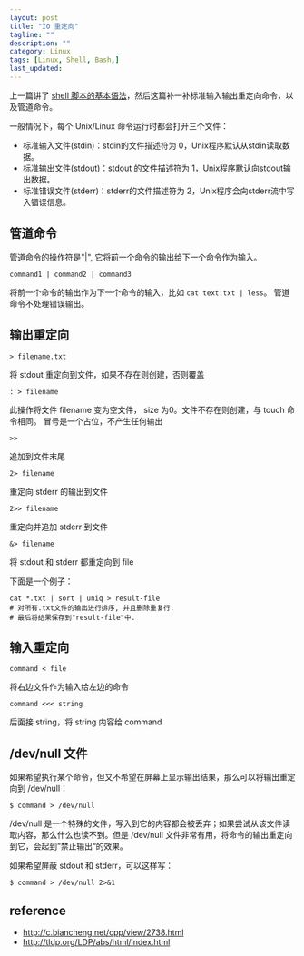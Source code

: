 ```yaml
---
layout: post
title: "IO 重定向"
tagline: ""
description: ""
category: Linux
tags: [Linux, Shell, Bash,]
last_updated: 
---
```


上一篇讲了 [shell 脚本的基本语法](/post/2017/03/bash-shell-script.html)，然后这篇补一补标准输入输出重定向命令，以及管道命令。

一般情况下，每个 Unix/Linux 命令运行时都会打开三个文件：

- 标准输入文件(stdin)：stdin的文件描述符为 0，Unix程序默认从stdin读取数据。
- 标准输出文件(stdout)：stdout 的文件描述符为 1，Unix程序默认向stdout输出数据。
- 标准错误文件(stderr)：stderr的文件描述符为 2，Unix程序会向stderr流中写入错误信息。


## 管道命令
管道命令的操作符是"|", 它将前一个命令的输出给下一个命令作为输入。

	command1 | command2 | command3

将前一个命令的输出作为下一个命令的输入，比如 `cat text.txt | less`。 管道命令不处理错误输出。

## 输出重定向

	> filename.txt

将 stdout 重定向到文件，如果不存在则创建，否则覆盖


	: > filename

此操作将文件 filename 变为空文件， size 为0。文件不存在则创建，与 touch 命令相同。 冒号是一个占位，不产生任何输出


	>>

追加到文件末尾

	2> filename

重定向 stderr 的输出到文件

	2>> filename

重定向并追加 stderr 到文件

	&> filename

将 stdout 和 stderr 都重定向到 file

下面是一个例子：

    cat *.txt | sort | uniq > result-file
    # 对所有.txt文件的输出进行排序, 并且删除重复行.
    # 最后将结果保存到"result-file"中.


## 输入重定向

	command < file

将右边文件作为输入给左边的命令


	command <<< string

后面接 string，将 string 内容给 command

## /dev/null 文件

如果希望执行某个命令，但又不希望在屏幕上显示输出结果，那么可以将输出重定向到 /dev/null：

	$ command > /dev/null

/dev/null 是一个特殊的文件，写入到它的内容都会被丢弃；如果尝试从该文件读取内容，那么什么也读不到。但是 /dev/null 文件非常有用，将命令的输出重定向到它，会起到”禁止输出“的效果。

如果希望屏蔽 stdout 和 stderr，可以这样写：

	$ command > /dev/null 2>&1




## reference

- <http://c.biancheng.net/cpp/view/2738.html>
- <http://tldp.org/LDP/abs/html/index.html>